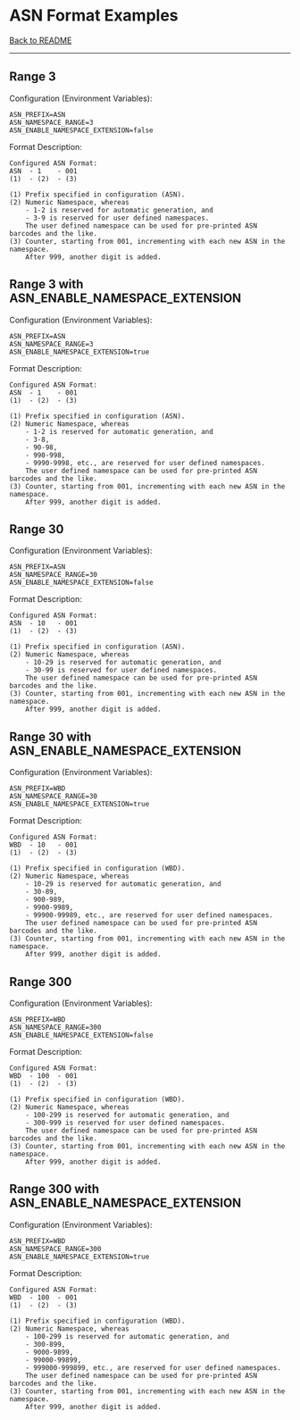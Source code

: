 <!-- deno-fmt-ignore-file -->
<!-- This file is generated by scripts/format-examples.ts -->

# ASN Format Examples

[Back to README](./README.md)

---

## Range 3

Configuration (Environment Variables):

```env
ASN_PREFIX=ASN
ASN_NAMESPACE_RANGE=3
ASN_ENABLE_NAMESPACE_EXTENSION=false
```

Format Description:

```text
Configured ASN Format:
ASN  - 1    - 001
(1)  - (2)  - (3)

(1) Prefix specified in configuration (ASN).
(2) Numeric Namespace, whereas
    - 1-2 is reserved for automatic generation, and
    - 3-9 is reserved for user defined namespaces.
    The user defined namespace can be used for pre-printed ASN barcodes and the like.
(3) Counter, starting from 001, incrementing with each new ASN in the namespace.
    After 999, another digit is added.
```

## Range 3 with ASN_ENABLE_NAMESPACE_EXTENSION

Configuration (Environment Variables):

```env
ASN_PREFIX=ASN
ASN_NAMESPACE_RANGE=3
ASN_ENABLE_NAMESPACE_EXTENSION=true
```

Format Description:

```text
Configured ASN Format:
ASN  - 1    - 001
(1)  - (2)  - (3)

(1) Prefix specified in configuration (ASN).
(2) Numeric Namespace, whereas
    - 1-2 is reserved for automatic generation, and
    - 3-8,
    - 90-98,
    - 990-998,
    - 9990-9998, etc., are reserved for user defined namespaces.
    The user defined namespace can be used for pre-printed ASN barcodes and the like.
(3) Counter, starting from 001, incrementing with each new ASN in the namespace.
    After 999, another digit is added.
```

## Range 30

Configuration (Environment Variables):

```env
ASN_PREFIX=ASN
ASN_NAMESPACE_RANGE=30
ASN_ENABLE_NAMESPACE_EXTENSION=false
```

Format Description:

```text
Configured ASN Format:
ASN  - 10   - 001
(1)  - (2)  - (3)

(1) Prefix specified in configuration (ASN).
(2) Numeric Namespace, whereas
    - 10-29 is reserved for automatic generation, and
    - 30-99 is reserved for user defined namespaces.
    The user defined namespace can be used for pre-printed ASN barcodes and the like.
(3) Counter, starting from 001, incrementing with each new ASN in the namespace.
    After 999, another digit is added.
```

## Range 30 with ASN_ENABLE_NAMESPACE_EXTENSION

Configuration (Environment Variables):

```env
ASN_PREFIX=WBD
ASN_NAMESPACE_RANGE=30
ASN_ENABLE_NAMESPACE_EXTENSION=true
```

Format Description:

```text
Configured ASN Format:
WBD  - 10   - 001
(1)  - (2)  - (3)

(1) Prefix specified in configuration (WBD).
(2) Numeric Namespace, whereas
    - 10-29 is reserved for automatic generation, and
    - 30-89,
    - 900-989,
    - 9900-9989,
    - 99900-99989, etc., are reserved for user defined namespaces.
    The user defined namespace can be used for pre-printed ASN barcodes and the like.
(3) Counter, starting from 001, incrementing with each new ASN in the namespace.
    After 999, another digit is added.
```

## Range 300

Configuration (Environment Variables):

```env
ASN_PREFIX=WBD
ASN_NAMESPACE_RANGE=300
ASN_ENABLE_NAMESPACE_EXTENSION=false
```

Format Description:

```text
Configured ASN Format:
WBD  - 100  - 001
(1)  - (2)  - (3)

(1) Prefix specified in configuration (WBD).
(2) Numeric Namespace, whereas
    - 100-299 is reserved for automatic generation, and
    - 300-999 is reserved for user defined namespaces.
    The user defined namespace can be used for pre-printed ASN barcodes and the like.
(3) Counter, starting from 001, incrementing with each new ASN in the namespace.
    After 999, another digit is added.
```

## Range 300 with ASN_ENABLE_NAMESPACE_EXTENSION

Configuration (Environment Variables):

```env
ASN_PREFIX=WBD
ASN_NAMESPACE_RANGE=300
ASN_ENABLE_NAMESPACE_EXTENSION=true
```

Format Description:

```text
Configured ASN Format:
WBD  - 100  - 001
(1)  - (2)  - (3)

(1) Prefix specified in configuration (WBD).
(2) Numeric Namespace, whereas
    - 100-299 is reserved for automatic generation, and
    - 300-899,
    - 9000-9899,
    - 99000-99899,
    - 999000-999899, etc., are reserved for user defined namespaces.
    The user defined namespace can be used for pre-printed ASN barcodes and the like.
(3) Counter, starting from 001, incrementing with each new ASN in the namespace.
    After 999, another digit is added.
```
